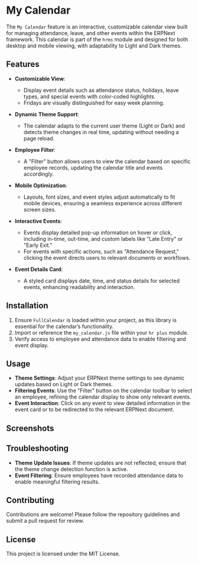 # My Calendar

The `My Calendar` feature is an interactive, customizable calendar view built for managing attendance, leave, and other events within the ERPNext framework. This calendar is part of the `hrms` module and designed for both desktop and mobile viewing, with adaptability to Light and Dark themes.

## Features

- **Customizable View**: 
  - Display event details such as attendance status, holidays, leave types, and special events with color-coded highlights.
  - Fridays are visually distinguished for easy week planning.

- **Dynamic Theme Support**:
  - The calendar adapts to the current user theme (Light or Dark) and detects theme changes in real time, updating without needing a page reload.

- **Employee Filter**:
  - A "Filter" button allows users to view the calendar based on specific employee records, updating the calendar title and events accordingly.

- **Mobile Optimization**:
  - Layouts, font sizes, and event styles adjust automatically to fit mobile devices, ensuring a seamless experience across different screen sizes.

- **Interactive Events**:
  - Events display detailed pop-up information on hover or click, including in-time, out-time, and custom labels like "Late Entry" or "Early Exit."
  - For events with specific actions, such as "Attendance Request," clicking the event directs users to relevant documents or workflows.

- **Event Details Card**:
  - A styled card displays date, time, and status details for selected events, enhancing readability and interaction.

## Installation

1. Ensure `FullCalendar` is loaded within your project, as this library is essential for the calendar’s functionality.
2. Import or reference the `my_calendar.js` file within your `hr plus` module.
3. Verify access to employee and attendance data to enable filtering and event display.

## Usage

- **Theme Settings**: Adjust your ERPNext theme settings to see dynamic updates based on Light or Dark themes.
- **Filtering Events**: Use the "Filter" button on the calendar toolbar to select an employee, refining the calendar display to show only relevant events.
- **Event Interaction**: Click on any event to view detailed information in the event card or to be redirected to the relevant ERPNext document.

## Screenshots


## Troubleshooting

- **Theme Update Issues**: If theme updates are not reflected, ensure that the theme change detection function is active.
- **Event Filtering**: Ensure employees have recorded attendance data to enable meaningful filtering results.

## Contributing

Contributions are welcome! Please follow the repository guidelines and submit a pull request for review.

## License

This project is licensed under the MIT License.
